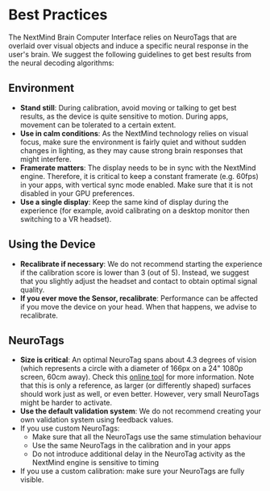# Best Practices

The NextMind Brain Computer Interface relies on NeuroTags that are overlaid over visual objects and induce a specific neural response in the user's brain. We suggest the following guidelines to get best results from the neural decoding algorithms:

## Environment

- **Stand still**: During calibration, avoid moving or talking to get best results, as the device is quite sensitive to motion. During apps, movement can be tolerated to a certain extent.
- **Use in calm conditions**: As the NextMind technology relies on visual focus, make sure the environment is fairly quiet and without sudden changes in lighting, as they may cause strong brain responses that might interfere.
- **Framerate matters**: The display needs to be in sync with the NextMind engine. Therefore, it is critical to keep a constant framerate (e.g. 60fps) in your apps, with vertical sync mode enabled. Make sure that it is not disabled in your GPU preferences.
- **Use a single display**: Keep the same kind of display during the experience (for example, avoid calibrating on a desktop monitor then switching to a VR headset).

## Using the Device

- **Recalibrate if necessary**: We do not recommend starting the experience if the calibration score is lower than 3 (out of 5). Instead, we suggest that you slightly adjust the headset and contact to obtain optimal signal quality.
- **If you ever move the Sensor, recalibrate**: Performance can be affected if you move the device on your head. When that happens, we advise to recalibrate.

## NeuroTags

- **Size is critical**: An optimal NeuroTag spans about 4.3 degrees of vision (which represents a circle with a diameter of 166px on a 24" 1080p screen, 60cm away). Check this [online tool](https://www.sr-research.com/visual-angle-calculator/) for more information. Note that this is only a reference, as larger (or differently shaped) surfaces should work just as well, or even better. However, very small NeuroTags might be harder to activate.
- **Use the default validation system**: We do not recommend creating your own validation system using feedback values.
- If you use custom NeuroTags:
  - Make sure that all the NeuroTags use the same stimulation behaviour
  - Use the same NeuroTags in the calibration and in your apps
  - Do not introduce additional delay in the NeuroTag activity as the NextMind engine is sensitive to timing
- If you use a custom calibration: make sure your NeuroTags are fully visible.
